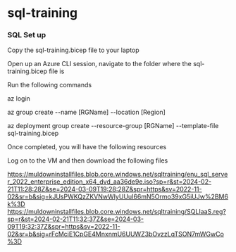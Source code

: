 # sql-training


### SQL Set up

Copy the sql-training.bicep file to your laptop

Open up an Azure CLI session, navigate to the folder where the sql-training.bicep file is

Run the following commands

az login

az group create --name [RGName] --location [Region]

az deployment group create --resource-group [RGName] --template-file sql-training.bicep

Once completed, you will have the following resources



Log on to the VM and then download the following files

https://muldowninstallfiles.blob.core.windows.net/sqltraining/enu_sql_server_2022_enterprise_edition_x64_dvd_aa36de9e.iso?sp=r&st=2024-02-21T11:28:28Z&se=2024-03-09T19:28:28Z&spr=https&sv=2022-11-02&sr=b&sig=kJUsPWKQzZKVNwWIyUUuI66mN5Ormo39xG5iUJw%2BM6k%3D
https://muldowninstallfiles.blob.core.windows.net/sqltraining/SQLIaaS.reg?sp=r&st=2024-02-21T11:32:37Z&se=2024-03-09T19:32:37Z&spr=https&sv=2022-11-02&sr=b&sig=rFcMciE1CpGE4MnxnmU6UUWZ3bOvzzLqTSON7mWGwCo%3D


